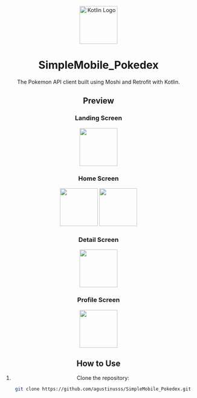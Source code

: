 <p align="center">
  <img src="https://upload.wikimedia.org/wikipedia/commons/thumb/7/74/Kotlin_Icon.png/1024px-Kotlin_Icon.png" alt="Kotlin Logo" width="100"/>
</p>

<h1 align="center">SimpleMobile_Pokedex</h1>

<p align="center">
  The Pokemon API client built using Moshi and Retrofit with Kotlin.
</p>

<div align="center">

## Preview

### Landing Screen
<img src="https://github.com/agustinusss/SimpleMobile_Pokedex/assets/99394349/344b393c-ac9e-48d7-8e0e-44382aab6859" width="100"/>

### Home Screen
<img src="https://github.com/agustinusss/SimpleMobile_Pokedex/assets/99394349/94d40284-0cb8-447d-a150-d36098c84617" width="100"/>
<img src="https://github.com/agustinusss/SimpleMobile_Pokedex/assets/99394349/cc54c66c-7330-46e9-8320-be19b2a1b62b" width="100"/>

### Detail Screen
<img src="https://github.com/agustinusss/SimpleMobile_Pokedex/assets/99394349/17c07256-e367-4bf4-a7a5-372879718ed9" width="100"/>

### Profile Screen
<img src="https://github.com/agustinusss/SimpleMobile_Pokedex/assets/99394349/435ea05f-e0d0-4c3c-834c-43122f3eeff7" width="100"/>

</div>

<div align="center">

## How to Use

1. Clone the repository:
   ```bash
   git clone https://github.com/agustinusss/SimpleMobile_Pokedex.git
